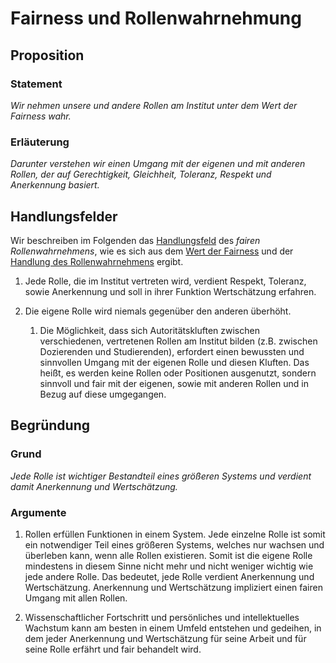 <!---
   NAME - The NAME of this project is:
ethos

  FILE - The FILENAME of the current file is:
/v1a3.md

  CREATION - This project was CREATED on:
2017-01-28-16:15:00 UTC

  MODIFICATION - This project was last MODIFIED on:
2017-01-28-16:15:00 UTC

  VERSION - The current VERSION of this project is:
<git-commit-hash>-2017-01-28-16:15:00 UTC

  CREATOR(S) - This project was CREATED by:
Michael Czechowski, Martin Maga

  CONTACT - You can CONTACT the creator(s) or developer(s) of this project at:
E-Mail: mail@martinmaga.de

  COPYRIGHT - The COPYRIGHT holder of this project is:
COPYRIGHT (c) 2016 Martin Maga

  LICENSE - This project is LICENSED under the following license:
Martin Maga 2016 CC BY-SA 4.0 https://creativecommons.org

  SUBFILE – This is a SUBFILE! For more INFORMATION on this project go to:
/README.md
--->

# Fairness und Rollenwahrnehmung
## Proposition
### Statement
*Wir nehmen unsere und andere Rollen am Institut unter dem Wert der Fairness wahr.*

### Erläuterung
*Darunter verstehen wir einen Umgang mit der eigenen und mit anderen Rollen, der auf Gerechtigkeit, Gleichheit, Toleranz, Respekt und Anerkennung basiert.*

## Handlungsfelder
Wir beschreiben im Folgenden das [Handlungsfeld](../synopsis/overview.md) des *fairen Rollenwahrnehmens*, wie es sich aus dem [Wert der Fairness](../values/v1_fairness.md) und der [Handlung des Rollenwahrnehmens](../actions/a3_roles.md) ergibt.

1. Jede Rolle, die im Institut vertreten wird, verdient Respekt, Toleranz, sowie Anerkennung und soll in ihrer Funktion Wertschätzung erfahren.

2. Die eigene Rolle wird niemals gegenüber den anderen überhöht.

    1. Die Möglichkeit, dass sich Autoritätskluften zwischen verschiedenen, vertretenen Rollen am Institut bilden (z.B. zwischen Dozierenden und Studierenden), erfordert einen bewussten und sinnvollen Umgang mit der eigenen Rolle und diesen Kluften. Das heißt, es werden keine Rollen oder Positionen ausgenutzt, sondern sinnvoll und fair mit der eigenen, sowie mit anderen Rollen und in Bezug auf diese umgegangen.

## Begründung
### Grund
*Jede Rolle ist wichtiger Bestandteil eines größeren Systems und verdient damit Anerkennung und Wertschätzung.*

### Argumente
1. Rollen erfüllen Funktionen in einem System. Jede einzelne Rolle ist somit ein notwendiger Teil eines größeren Systems, welches nur wachsen und überleben kann, wenn alle Rollen existieren. Somit ist die eigene Rolle mindestens in diesem Sinne nicht mehr und nicht weniger wichtig wie jede andere Rolle. Das bedeutet, jede Rolle verdient Anerkennung und Wertschätzung. Anerkennung und Wertschätzung impliziert einen fairen Umgang mit allen Rollen.

2. Wissenschaftlicher Fortschritt und persönliches und intellektuelles Wachstum kann am besten in einem Umfeld entstehen und gedeihen, in dem jeder Anerkennung und Wertschätzung für seine Arbeit und für seine Rolle erfährt und fair behandelt wird.
